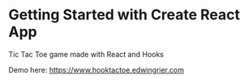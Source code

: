 # Getting Started with Create React App

Tic Tac Toe game made with React and Hooks

Demo here: https://www.hooktactoe.edwingrier.com